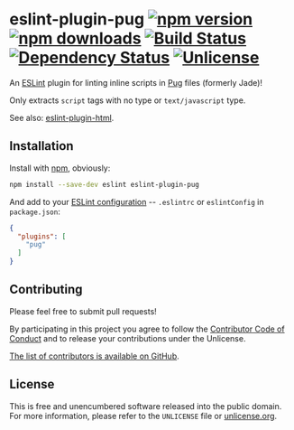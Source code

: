 # eslint-plugin-pug [![npm version](https://img.shields.io/npm/v/eslint-plugin-pug.svg?style=flat)](https://www.npmjs.org/package/eslint-plugin-pug) [![npm downloads](https://img.shields.io/npm/dm/eslint-plugin-pug.svg?style=flat)](https://www.npmjs.org/package/eslint-plugin-pug) [![Build Status](https://img.shields.io/travis/myfreeweb/eslint-plugin-pug.svg?style=flat)](https://travis-ci.org/myfreeweb/eslint-plugin-pug) [![Dependency Status](https://img.shields.io/gemnasium/myfreeweb/eslint-plugin-pug.svg?style=flat)](https://gemnasium.com/myfreeweb/eslint-plugin-pug) [![Unlicense](https://img.shields.io/badge/un-license-green.svg?style=flat)](http://unlicense.org)

An [ESLint] plugin for linting inline scripts in [Pug] files (formerly Jade)!

Only extracts `script` tags with no type or `text/javascript` type.

See also: [eslint-plugin-html].

[ESLint]: http://eslint.org
[Pug]: https://pugjs.org
[eslint-plugin-html]: https://github.com/BenoitZugmeyer/eslint-plugin-html

## Installation

Install with [npm], obviously:

```bash
npm install --save-dev eslint eslint-plugin-pug
```

And add to your [ESLint configuration] -- `.eslintrc` or `eslintConfig` in `package.json`:

```json
{
  "plugins": [
    "pug"
  ]
}
```

[npm]: https://www.npmjs.com
[ESLint configuration]: http://eslint.org/docs/user-guide/configuring

## Contributing

Please feel free to submit pull requests!

By participating in this project you agree to follow the [Contributor Code of Conduct](http://contributor-covenant.org/version/1/4/) and to release your contributions under the Unlicense.

[The list of contributors is available on GitHub](https://github.com/myfreeweb/eslint-plugin-pug/graphs/contributors).

## License

This is free and unencumbered software released into the public domain.  
For more information, please refer to the `UNLICENSE` file or [unlicense.org](http://unlicense.org).
